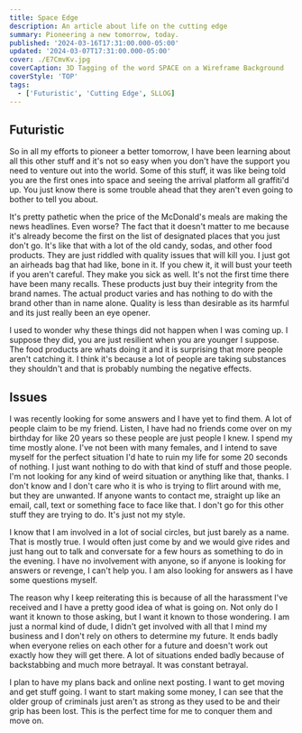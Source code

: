 ```yaml
---
title: Space Edge
description: An article about life on the cutting edge
summary: Pioneering a new tomorrow, today.
published: '2024-03-16T17:31:00.000-05:00'
updated: '2024-03-07T17:31:00.000-05:00'
cover: ./E7CmvKv.jpg
coverCaption: 3D Tagging of the word SPACE on a Wireframe Background
coverStyle: 'TOP'
tags:
  - ['Futuristic', 'Cutting Edge', SLLOG]
---
```

<script lang="ts">
  import Youtube from '$lib/components/youtube.svelte'
  import Custom from '$custom/custom.svelte'
  const const_variable = 999;

  import Folder from '$lib/components/folder.svelte'

  let configFolder = [
    { name: 'QWER.config.js', icon: 'i-vscode-icons-file-type-typescript-official' },
    { name: 'site.ts', icon: 'i-bxs-file-js' }
  ]
</script>

## Futuristic

So in all my efforts to pioneer a better tomorrow, I have been learning about all this other stuff and it's not so easy when you don't have the support you need to venture out into the world. Some of this stuff, it was like being told you are the first ones into space and seeing the arrival platform all graffiti'd up. You just know there is some trouble ahead that they aren't even going to bother to tell you about.  

It's pretty pathetic when the price of the McDonald's meals are making the news headlines. Even worse? The fact that it doesn't matter to me because it's already become the first on the list of designated places that you just don't go. It's like that with a lot of the old candy, sodas, and other food products. They are just riddled with quality issues that will kill you. I just got an airheads bag that had like, bone in it. If you chew it, it will bust your teeth if you aren't careful. They make you sick as well. It's not the first time there have been many recalls. These products just buy their integrity from the brand names. The actual product varies and has nothing to do with the brand other than in name alone. Quality is less than desirable as its harmful and its just really been an eye opener.  

I used to wonder why these things did not happen when I was coming up. I suppose they did, you are just resilient when you are younger I suppose. The food products are whats doing it and it is surprising that more people aren't catching it. I think it's because a lot of people are taking substances they shouldn't and that is probably numbing the negative effects.  

## Issues

I was recently looking for some answers and I have yet to find them. A lot of people claim to be my friend. Listen, I have had no friends come over on my birthday for like 20 years so these people are just people I knew. I spend my time mostly alone. I've not been with many females, and I intend to save myself for the perfect situation I'd hate to ruin my life for some 20 seconds of nothing. I just want nothing to do with that kind of stuff and those people. I'm not looking for any kind of weird situation or anything like that, thanks. I don't know and I don't care who it is who is trying to flirt around with me, but they are unwanted. If anyone wants to contact me, straight up like an email, call, text or something face to face like that. I don't go for this other stuff they are trying to do. It's just not my style.  

I know that I am involved in a lot of social circles, but just barely as a name. That is mostly true. I would often just come by and we would give rides and just hang out to talk and conversate for a few hours as something to do in the evening. I have no involvement with anyone, so if anyone is looking for answers or revenge, I can't help you. I am also looking for answers as I have some questions myself.  

The reason why I keep reiterating this is because of all the harassment I've received and I have a pretty good idea of what is going on. Not only do I want it known to those asking, but I want it known to those wondering. I am just a normal kind of dude, I didn't get involved with all that I mind my business and I don't rely on others to determine my future. It ends badly when everyone relies on each other for a future and doesn't work out exactly how they will get there. A lot of situations ended badly because of backstabbing and much more betrayal. It was constant betrayal.  

I plan to have my plans back and online next posting. I want to get moving and get stuff going. I want to start making some money, I can see that the older group of criminals just aren't as strong as they used to be and their grip has been lost. This is the perfect time for me to conquer them and move on.  


<Youtube id="amVb9Bx05NM" />
